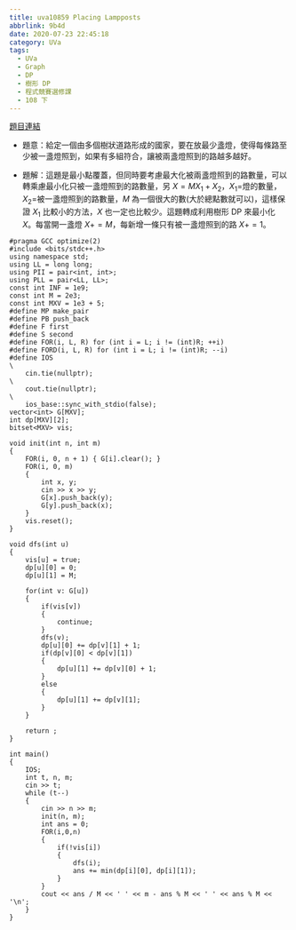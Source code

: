 ```yaml
---
title: uva10859 Placing Lampposts
abbrlink: 9b4d
date: 2020-07-23 22:45:18
category: UVa
tags:
  - UVa
  - Graph
  - DP
  - 樹形 DP
  - 程式競賽選修課
  - 108 下
---
```

[題目連結](https://onlinejudge.org/index.php?option=onlinejudge&Itemid=8&page=show_problem&problem=1800)
* 題意：給定一個由多個樹狀道路形成的國家，要在放最少盞燈，使得每條路至少被一盞燈照到，如果有多組符合，讓被兩盞燈照到的路越多越好。
<!-- more -->
* 題解：這題是最小點覆蓋，但同時要考慮最大化被兩盞燈照到的路數量，可以轉乘慮最小化只被一盞燈照到的路數量，另 $X=MX_1+X_2$，$X_1=$燈的數量，$X_2=$被一盞燈照到的路數量，$M$ 為一個很大的數(大於總點數就可以)，這樣保證 $X_1$ 比較小的方法，$X$ 也一定也比較少。這題轉成利用樹形 DP 來最小化 $X$。每當開一盞燈 $X+=M$，每新增一條只有被一盞燈照到的路 $X+=1$。

```cpp=
#pragma GCC optimize(2)
#include <bits/stdc++.h>
using namespace std;
using LL = long long;
using PII = pair<int, int>;
using PLL = pair<LL, LL>;
const int INF = 1e9;
const int M = 2e3;
const int MXV = 1e3 + 5;
#define MP make_pair
#define PB push_back
#define F first
#define S second
#define FOR(i, L, R) for (int i = L; i != (int)R; ++i)
#define FORD(i, L, R) for (int i = L; i != (int)R; --i)
#define IOS                                                                    \
    cin.tie(nullptr);                                                          \
    cout.tie(nullptr);                                                         \
    ios_base::sync_with_stdio(false);
vector<int> G[MXV];
int dp[MXV][2];
bitset<MXV> vis;

void init(int n, int m)
{
    FOR(i, 0, n + 1) { G[i].clear(); }
    FOR(i, 0, m)
    {
        int x, y;
        cin >> x >> y;
        G[x].push_back(y);
        G[y].push_back(x);
    }
    vis.reset();
}

void dfs(int u)
{
    vis[u] = true;
    dp[u][0] = 0;
    dp[u][1] = M;

    for(int v: G[u])
    {
        if(vis[v])
        {
            continue;
        }
        dfs(v);
        dp[u][0] += dp[v][1] + 1;
        if(dp[v][0] < dp[v][1])
        {
            dp[u][1] += dp[v][0] + 1;
        }
        else
        {
            dp[u][1] += dp[v][1];
        }
    }

    return ;
}

int main()
{
    IOS;
    int t, n, m;
    cin >> t;
    while (t--)
    {
        cin >> n >> m;
        init(n, m);
        int ans = 0;
        FOR(i,0,n)
        {
            if(!vis[i])
            {
                dfs(i);
                ans += min(dp[i][0], dp[i][1]);
            }
        }
        cout << ans / M << ' ' << m - ans % M << ' ' << ans % M << '\n';
    }
}
```